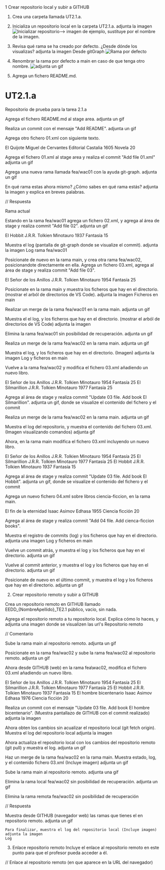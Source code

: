1 Crear repositorio local y subir a GITHUB

1. Crea una carpeta llamada UT2.1.a.

2. Inicializa un repositorio local en la carpeta UT2.1.a. adjunta la imagen
![Inicializar repositorio](./img/01.2.png)--> imagen de ejemplo, sustituye por el nombre de la imagen.

3. Revisa qué rama se ha creado por defecto. ¿Desde dónde los visualizas? adjunta la imagen
   Desde gitGraph
![Rama por defecto](./img/01.3.png)

4. Renombrar la rama por defecto a main en caso de que tenga otro nombre. 
   ![adjunta un gif](./img/01.4.gif)

5. Agrega un fichero README.md.

# UT2.1.a

Repositorio de prueba para la tarea 2.1.a

Agrega el fichero README.md al stage area. adjunta un gif

Realiza un commit con el mensaje "Add README". adjunta un gif

Agrega otro fichero 01.xml con siguiente texto.

<?xml version="1.0" encoding="UTF-8"?>
<libreria>
    <libro>
        <titulo>El Quijote</titulo>
        <autor>Miguel de Cervantes</autor>
        <editorial>Editorial Castalia</editorial>
        <fecha>1605</fecha>
        <genero>Novela</genero>
        <precio>20</precio>
    </libro>
</libreria>

Agrega el fichero 01.xml al stage area y realiza el commit "Add file 01.xml" adjunta un gif

Agrega una nueva rama llamada fea/wac01 con la ayuda git-graph. adjunta un gif

En qué rama estas ahora mismo? ¿Cómo sabes en qué rama estás? adjunta la imagen y explica en breves palabras.

// Respuesta

Rama actual

Estando en la rama fea/wac01 agrega un fichero 02.xml, y agrega al área de stage y realiza commit "Add file 02". adjunta un gif

<?xml version="1.0" encoding="UTF-8"?>
<libreria>
    <libro>
        <titulo>El Hobbit</titulo>
        <autor>J.R.R. Tolkien</autor>
        <editorial>Minotauro</editorial>
        <fecha>1937</fecha>
        <genero>Fantasía</genero>
        <precio>15</precio>
    </libro>
</libreria>

Muestra el log (pantalla de git-graph donde se visualize el commit). adjunta la imagen
Log rama fea/wac01

Posicionate de nuevo en la rama main, y crea otra rama fea/wac02, posicionandote directamente en ella. Agrega un fichero 03.xml, agrega al área de stage y realiza commit "Add file 03".

<?xml version="1.0" encoding="UTF-8"?>
<libreria>
    <libro>
        <titulo>El Señor de los Anillos</titulo>
        <autor>J.R.R. Tolkien</autor>
        <editorial>Minotauro</editorial>
        <fecha>1954</fecha>
        <genero>Fantasía</genero>
        <precio>25</precio>
    </libro>
</libreria>

Posicionate en la rama main y muestra los ficheros que hay en el directorio. (mostrar el arból de directorios de VS Code). adjunta la imagen
Ficheros en main

Realizar un merge de la rama fea/wac01 en la rama main. adjunta un gif

Muestra el el log, y los ficheros que hay en el directorio. (mostrar el arból de directorios de VS Code) adjunta la imagen

Elimina la rama fea/wac01 sin posibilidad de recuperación. adjunta un gif

Realiza un merge de la rama fea/wac02 en la rama main. adjunta un gif

Muestra el log, y los ficheros que hay en el directorio. (Imagen) adjunta la imagen Log y ficheros en main

Vuelve a la rama fea/wac02 y modifica el fichero 03.xml añadiendo un nuevo libro.

<?xml version="1.0" encoding="UTF-8"?>
<libreria>
    <libro>
        <titulo>El Señor de los Anillos</titulo>
        <autor>J.R.R. Tolkien</autor>
        <editorial>Minotauro</editorial>
        <fecha>1954</fecha>
        <genero>Fantasía</genero>
        <precio>25</precio>
    </libro>
    <libro>
        <titulo>El Silmarillion</titulo>
        <autor>J.R.R. Tolkien</autor>
        <editorial>Minotauro</editorial>
        <fecha>1977</fecha>
        <genero>Fantasía</genero>
        <precio>25</precio>
    </libro>
</libreria>

Agrega al área de stage y realiza commit "Update 03 file. Add book El Silmarillion".
adjunta un gif, donde se visualize el contenido del fichero y el commit

Realiza un merge de la rama fea/wac02 en la rama main. adjunta un gif

Muestra el log del repositorio, y muestra el contenido del fichero 03.xml. (Imagen visualizando comandos) adjunta gif

Ahora, en la rama main modifica el fichero 03.xml incluyendo un nuevo libro.

<?xml version="1.0" encoding="UTF-8"?>
<libreria>
    <libro>
        <titulo>El Señor de los Anillos</titulo>
        <autor>J.R.R. Tolkien</autor>
        <editorial>Minotauro</editorial>
        <fecha>1954</fecha>
        <genero>Fantasía</genero>
        <precio>25</precio>
    </libro>
    <libro>
        <titulo>El Silmarillion</titulo>
        <autor>J.R.R. Tolkien</autor>
        <editorial>Minotauro</editorial>
        <fecha>1977</fecha>
        <genero>Fantasía</genero>
        <precio>25</precio>
    </libro>
    <libro>
        <titulo>El Hobbit</titulo>
        <autor>J.R.R. Tolkien</autor>
        <editorial>Minotauro</editorial>
        <fecha>1937</fecha>
        <genero>Fantasía</genero>
        <precio>15</precio>
    </libro>
</libreria>

Agrega al área de stage y realiza commit "Update 03 file. Add book El Hobbit".
adjunta un gif, donde se visualize el contenido del fichero y el commit

Agrega un nuevo fichero 04.xml sobre libros ciencia-ficcion, en la rama main.

<?xml version="1.0" encoding="UTF-8"?>
<libreria>
    <libro>
        <titulo>El fin de la eternidad</titulo>
        <autor>Isaac Asimov</autor>
        <editorial>Edhasa</editorial>
        <fecha>1955</fecha>
        <genero>Ciencia ficción</genero>
        <precio>20</precio>
    </libro>
</liberia>

Agrega al área de stage y realiza commit "Add 04 file. Add cienca-ficcion books".

Muestra el registro de commits (log) y los ficheros que hay en el directorio. adjunta una imagen
Log y ficheros en main

Vuelve un commit atrás, y muestra el log y los ficheros que hay en el directorio. adjunta un gif

Vuelve al commit anterior, y muestra el log y los ficheros que hay en el directorio. adjunta un gif

Posicionate de nuevo en el último commit, y muestra el log y los ficheros que hay en el directorio. adjunta un gif

2. Crear repositorio remoto y subir a GITHUB

Crea un repositorio remoto en GITHUB llamado EEDD_{NombreApellido}_TE2.1 público, vacio, sin nada.

Agrega el repositorio remoto a tu repositorio local. Explica cómo lo haces, y adjunta una imagen donde se visualizen las url's
Repositorio remoto

 // Comentario
 

Sube la rama main al repositorio remoto. adjunta un gif

Posicionate en la rama fea/wac02 y sube la rama fea/wac02 al repositorio remoto. adjunta un gif

Ahora desde GITHUB (web) en la rama fea\wac02, modifica el fichero 03.xml añadiendo un nuevo libro.

<?xml version="1.0" encoding="UTF-8"?>
<libreria>
    <libro>
        <titulo>El Señor de los Anillos</titulo>
        <autor>J.R.R. Tolkien</autor>
        <editorial>Minotauro</editorial>
        <fecha>1954</fecha>
        <genero>Fantasía</genero>
        <precio>25</precio>
    </libro>
    <libro>
        <titulo>El Silmarillion</titulo>
        <autor>J.R.R. Tolkien</autor>
        <editorial>Minotauro</editorial>
        <fecha>1977</fecha>
        <genero>Fantasía</genero>
        <precio>25</precio>
    </libro>
    <libro>
        <titulo>El Hobbit</titulo>
        <autor>J.R.R. Tolkien</autor>
        <editorial>Minotauro</editorial>
        <fecha>1937</fecha>
        <genero>Fantasía</genero>
        <precio>15</precio>
    </libro>
    <libro>
        <titulo>El hombre bicentenario</titulo>
        <autor>Isaac Asimov</autor>
        <editorial>Edhasa</editorial>
        <fecha>1976</fecha>
        <genero>Ciencia ficción</genero>
        <precio>20</precio>
</libreria>

Realiza un commit con el mensaje "Update 03 file. Add book El hombre bicentenario". (Muestra pantallazo de GITHUB con el commit realizado) adjunta la imagen

Ahora obten los cambios sin acualizar el repositorio local (git fetch origin).
Muestra el log del repositorio local adjunta la imagen

Ahora actualiza el repositorio local con los cambios del repositorio remoto (git pull) y muestra el log. adjunta un gif

Haz un merge de la rama fea/wac02 en la rama main. Muestra estado, log, y el contenido fichero 03.xml (Incluye imagen) adjunta un gif

Sube la rama main al repositorio remoto. adjunta una gif

Elimina la rama local fea/wac02 sin posibilidad de recuperación. adjunta un gif

Elimina la rama remota fea/wac02 sin posibilidad de recuperación

// Respuesta

Muestra desde GITHUB (navegador web) las ramas que tienes el en repositorio remoto. adjunta un gif

    Para finalizar, muestra el log del repositorio local (Incluye imagen) adjunta la imagen
    Log

3. Enlace repositorio remoto
Incluye el enlace al repositorio remoto en este punto para que el profesor pueda acceder a él.

 // Enlace al repositorio remoto (en que aparece en la URL del navegador)
 
